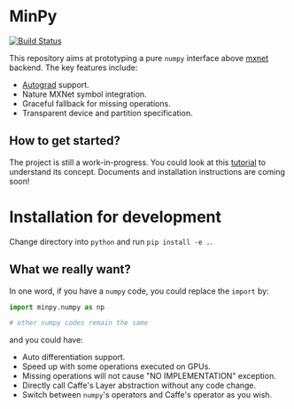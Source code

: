 # MinPy

[![Build Status](https://travis-ci.org/dmlc/minpy.svg?branch=master)](https://travis-ci.org/dmlc/minpy)

This repository aims at prototyping a pure `numpy` interface above [mxnet](https://github.com/dmlc/mxnet) backend. The key features include:

* [Autograd](https://github.com/HIPS/autograd) support.
* Nature MXNet symbol integration.
* Graceful fallback for missing operations.
* Transparent device and partition specification.

How to get started?
-------------------
The project is still a work-in-progress. You could look at this [tutorial](https://github.com/dmlc/minpy/blob/master/examples/demo/minpy_tutorial.ipynb) to understand its concept. Documents and installation instructions are coming soon!

# Installation for development

Change directory into `python` and run `pip install -e .`.

What we really want?
-------------------
In one word, if you have a `numpy` code, you could replace the `import` by:
```python
import minpy.numpy as np

# other numpy codes remain the same
```

and you could have:
* Auto differentiation support.
* Speed up with some operations executed on GPUs.
* Missing operations will not cause "NO IMPLEMENTATION" exception.
* Directly call Caffe's Layer abstraction without any code change.
* Switch between `numpy`'s operators and Caffe's operator as you wish.
